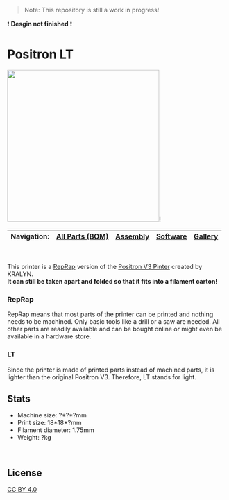 > Note: This repository is still a work in progress!

:exclamation: **Desgin not finished** :exclamation:

# Positron LT

<img src="https://user-images.githubusercontent.com/35639879/213271292-8dee41b2-8bbe-4148-a9ee-8af22a739404.gif" width="350" height="350">!

| **Navigation:**| [All Parts (BOM)](/Parts) | [Assembly](/Assembly) | [Software](/Software) | [Gallery](/Gallery) | 
| --- | --- | --- | --- | --- |

<br>

This printer is a [RepRap](https://reprap.org/wiki/RepRap) version of the [Positron V3 Pinter](https://github.com/KRALYN/PositronV3) created by KRALYN.<br>**It can still be taken apart and folded so that it fits into a filament carton!**

### RepRap
RepRap means that most parts of the printer can be printed and nothing needs to be machined. Only basic tools like a drill or a saw are needed. All other parts are readily available and can be bought online or might even be available in a hardware store.


### LT
Since the printer is made of printed parts instead of machined parts, it is lighter than the original Positron V3. Therefore, LT stands for light.


## Stats

- Machine size: ?\*?\*?mm
- Print size: 18\*18\*?mm
- Filament diameter: 1.75mm
- Weight: ?kg

<br>

## License
[CC BY 4.0](https://creativecommons.org/licenses/by/4.0/)
